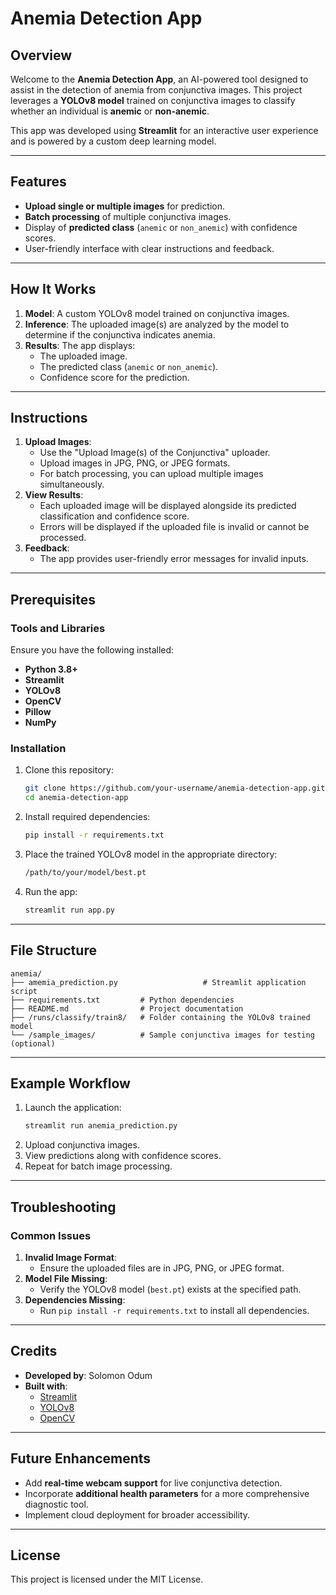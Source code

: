 # Anemia Detection App

## Overview
Welcome to the **Anemia Detection App**, an AI-powered tool designed to assist in the detection of anemia from conjunctiva images. This project leverages a **YOLOv8 model** trained on conjunctiva images to classify whether an individual is **anemic** or **non-anemic**. 

This app was developed using **Streamlit** for an interactive user experience and is powered by a custom deep learning model.

---

## Features
- **Upload single or multiple images** for prediction.
- **Batch processing** of multiple conjunctiva images.
- Display of **predicted class** (`anemic` or `non_anemic`) with confidence scores.
- User-friendly interface with clear instructions and feedback.

---

## How It Works
1. **Model**: A custom YOLOv8 model trained on conjunctiva images.
2. **Inference**: The uploaded image(s) are analyzed by the model to determine if the conjunctiva indicates anemia.
3. **Results**: The app displays:
   - The uploaded image.
   - The predicted class (`anemic` or `non_anemic`).
   - Confidence score for the prediction.

---

## Instructions
1. **Upload Images**:
   - Use the "Upload Image(s) of the Conjunctiva" uploader.
   - Upload images in JPG, PNG, or JPEG formats.
   - For batch processing, you can upload multiple images simultaneously.
2. **View Results**:
   - Each uploaded image will be displayed alongside its predicted classification and confidence score.
   - Errors will be displayed if the uploaded file is invalid or cannot be processed.
3. **Feedback**:
   - The app provides user-friendly error messages for invalid inputs.

---

## Prerequisites
### Tools and Libraries
Ensure you have the following installed:
- **Python 3.8+**
- **Streamlit**
- **YOLOv8**
- **OpenCV**
- **Pillow**
- **NumPy**

### Installation
1. Clone this repository:
   ```bash
   git clone https://github.com/your-username/anemia-detection-app.git
   cd anemia-detection-app
   ```

2. Install required dependencies:
   ```bash
   pip install -r requirements.txt
   ```

3. Place the trained YOLOv8 model in the appropriate directory:
   ```bash
   /path/to/your/model/best.pt
   ```

4. Run the app:
   ```bash
   streamlit run app.py
   ```

---

## File Structure
```
anemia/
├── amemia_prediction.py                   # Streamlit application script
├── requirements.txt         # Python dependencies
├── README.md                # Project documentation
├── /runs/classify/train8/   # Folder containing the YOLOv8 trained model
└── /sample_images/          # Sample conjunctiva images for testing (optional)
```

---

## Example Workflow
1. Launch the application:
   ```bash
   streamlit run anemia_prediction.py
   ```
2. Upload conjunctiva images.
3. View predictions along with confidence scores.
4. Repeat for batch image processing.

---

## Troubleshooting
### Common Issues
1. **Invalid Image Format**:
   - Ensure the uploaded files are in JPG, PNG, or JPEG format.
2. **Model File Missing**:
   - Verify the YOLOv8 model (`best.pt`) exists at the specified path.
3. **Dependencies Missing**:
   - Run `pip install -r requirements.txt` to install all dependencies.

---

## Credits
- **Developed by**: Solomon Odum
- **Built with**:
  - [Streamlit](https://streamlit.io/)
  - [YOLOv8](https://github.com/ultralytics/yolov8)
  - [OpenCV](https://opencv.org/)

---

## Future Enhancements
- Add **real-time webcam support** for live conjunctiva detection.
- Incorporate **additional health parameters** for a more comprehensive diagnostic tool.
- Implement cloud deployment for broader accessibility.

---

## License
This project is licensed under the MIT License. 
